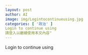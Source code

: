 ```yaml
---
layout: post
author: AI
image: img/Logintocontinueusing.jpg
categories: [ '政治' ]
Login to continue using
請登入以繼續使用本文內容"
---
```

Login to continue using